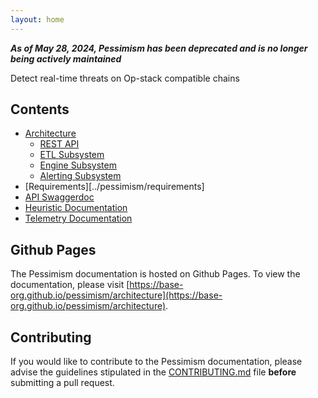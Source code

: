 ```yaml
---
layout: home
---
```


**_As of May 28, 2024, Pessimism has been deprecated and is no longer being actively maintained_**


Detect real-time threats on Op-stack compatible chains

## Contents

- [Architecture](../pessimism/architecture)
  - [REST API](../pessimism/api)
  - [ETL Subsystem](../pessimism/architecture/etl)
  - [Engine Subsystem](../pessimism/architecture/risk-engine)
  - [Alerting Subsystem](../pessimism/architecture/alerting)
- [Requirements][../pessimism/requirements]
- [API Swaggerdoc](swaggerdoc.html)
- [Heuristic Documentation](../pessimism/heuristics)
- [Telemetry Documentation](../pessimism/telemetry)

## Github Pages

The Pessimism documentation is hosted on Github Pages. To view the documentation, please visit [https://base-org.github.io/pessimism/architecture](https://base-org.github.io/pessimism/architecture).

## Contributing

If you would like to contribute to the Pessimism documentation, please advise the guidelines stipulated in the [CONTRIBUTING.md](https://github.com/base-org/pessimism/blob/master/CONTRIBUTING.md) file __before__ submitting a pull request.
